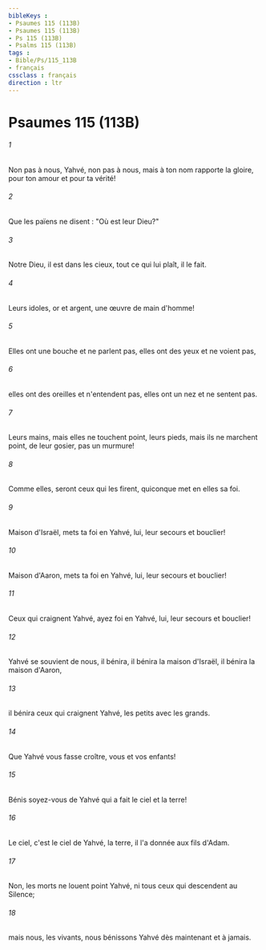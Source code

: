 ```yaml
---
bibleKeys : 
- Psaumes 115 (113B)
- Psaumes 115 (113B)
- Ps 115 (113B)
- Psalms 115 (113B)
tags : 
- Bible/Ps/115_113B
- français
cssclass : français
direction : ltr
---
```


# Psaumes 115 (113B)

###### 1
Non pas à nous, Yahvé, non pas à nous, mais à ton nom rapporte la gloire, pour ton amour et pour ta vérité!
###### 2
Que les païens ne disent : "Où est leur Dieu?"
###### 3
Notre Dieu, il est dans les cieux, tout ce qui lui plaît, il le fait.
###### 4
Leurs idoles, or et argent, une œuvre de main d'homme!
###### 5
Elles ont une bouche et ne parlent pas, elles ont des yeux et ne voient pas,
###### 6
elles ont des oreilles et n'entendent pas, elles ont un nez et ne sentent pas.
###### 7
Leurs mains, mais elles ne touchent point, leurs pieds, mais ils ne marchent point, de leur gosier, pas un murmure!
###### 8
Comme elles, seront ceux qui les firent, quiconque met en elles sa foi.
###### 9
Maison d'Israël, mets ta foi en Yahvé, lui, leur secours et bouclier!
###### 10
Maison d'Aaron, mets ta foi en Yahvé, lui, leur secours et bouclier!
###### 11
Ceux qui craignent Yahvé, ayez foi en Yahvé, lui, leur secours et bouclier!
###### 12
Yahvé se souvient de nous, il bénira, il bénira la maison d'Israël, il bénira la maison d'Aaron,
###### 13
il bénira ceux qui craignent Yahvé, les petits avec les grands.
###### 14
Que Yahvé vous fasse croître, vous et vos enfants!
###### 15
Bénis soyez-vous de Yahvé qui a fait le ciel et la terre!
###### 16
Le ciel, c'est le ciel de Yahvé, la terre, il l'a donnée aux fils d'Adam.
###### 17
Non, les morts ne louent point Yahvé, ni tous ceux qui descendent au Silence;
###### 18
mais nous, les vivants, nous bénissons Yahvé dès maintenant et à jamais.
